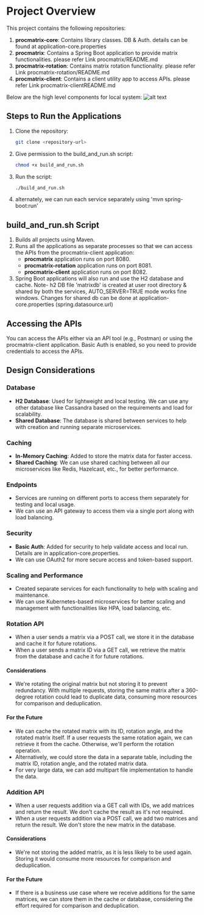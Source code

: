 # Project Overview

This project contains the following repositories:

1. **procmatrix-core**: Contains library classes. DB & Auth. details can be found at  application-core.properties
2. **procmatrix**: Contains a Spring Boot application to provide matrix functionalities. please refer Link procmatrix/README.md
3. **procmatrix-rotation**: Contains matrix rotation functionality. please refer Link  procmatrix-rotation/README.md
4. **procmatrix-client**: Contains a client utility app to access APIs. please refer Link procmatrix-clientREADME.md
   
Below are the high level components for local system:
![alt text]([http://url/to/img.png](https://github.com/Rahulsawant/qodana-procmatrix/blob/master/docs/procmatrix.png))


## Steps to Run the Applications

1. Clone the repository:
    ```sh
    git clone <repository-url>
    ```
2. Give permission to the build_and_run.sh script:
    ```sh
    chmod +x build_and_run.sh
    ```
4. Run the script:
    ```sh
    ./build_and_run.sh
    ```
5. alternately, we can run each service separately using 'mvn spring-boot:run'


## build_and_run.sh Script

1. Builds all projects using Maven.
2. Runs all the applications as separate processes so that we can access the APIs from the procmatrix-client application:
    - **procmatrix** application runs on port 8080.
    - **procmatrix-rotation** application runs on port 8081.
    - **procmatrix-client** application runs on port 8082.
3. Spring Boot applications will also run and use the H2 database and cache.
   Note- h2 DB file 'matrixdb' is created at user root directory & shared by both the services, AUTO_SERVER=TRUE mode works fine windows.
   Changes for shared db can be done at application-core.properties (spring.datasource.url)

## Accessing the APIs

You can access the APIs either via an API tool (e.g., Postman) or using the procmatrix-client application. Basic Auth is enabled, so you need to provide credentials to access the APIs.

## Design Considerations

### Database

- **H2 Database**: Used for lightweight and local testing. We can use any other database like Cassandra based on the requirements and load for scalability.
- **Shared Database**: The database is shared between services to help with creation and running separate microservices.

### Caching

- **In-Memory Caching**: Added to store the matrix data for faster access.
- **Shared Caching**: We can use shared caching between all our microservices like Redis, Hazelcast, etc., for better performance.

### Endpoints

- Services are running on different ports to access them separately for testing and local usage.
- We can use an API gateway to access them via a single port along with load balancing.

### Security

- **Basic Auth**: Added for security to help validate access and local run. Details are in application-core.properties.
- We can use OAuth2 for more secure access and token-based support.

### Scaling and Performance

- Created separate services for each functionality to help with scaling and maintenance.
- We can use Kubernetes-based microservices for better scaling and management with functionalities like HPA, load balancing, etc.

### Rotation API

- When a user sends a matrix via a POST call, we store it in the database and cache it for future rotations.
- When a user sends a matrix ID via a GET call, we retrieve the matrix from the database and cache it for future rotations.

#### Considerations

- We're rotating the original matrix but not storing it to prevent redundancy. With multiple requests, storing the same matrix after a 360-degree rotation could lead to duplicate data, consuming more resources for comparison and deduplication.

#### For the Future

- We can cache the rotated matrix with its ID, rotation angle, and the rotated matrix itself. If a user requests the same rotation again, we can retrieve it from the cache. Otherwise, we'll perform the rotation operation.
- Alternatively, we could store the data in a separate table, including the matrix ID, rotation angle, and the rotated matrix data.
- For very large data, we can add multipart file implementation to handle the data.

### Addition API

- When a user requests addition via a GET call with IDs, we add matrices and return the result. We don't cache the result as it's not required.
- When a user requests addition via a POST call, we add two matrices and return the result. We don't store the new matrix in the database.

#### Considerations

- We're not storing the added matrix, as it is less likely to be used again. Storing it would consume more resources for comparison and deduplication.

#### For the Future

- If there is a business use case where we receive additions for the same matrices, we can store them in the cache or database, considering the effort required for comparison and deduplication.
